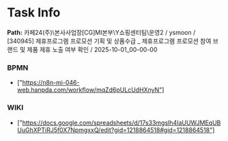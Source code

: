 # Task Info

**Path:** 카페24(주)\본사사업장\[CG]MI본부\Y쇼핑센터팀\운영2 / ysmoon / [340945] 제휴프로그램 프로모션 기획 및 상품수급 _ 제휴프로그램 프로모션 참여 브랜드 및 제품 제휴 노출 여부 확인 / 2025-10-01_00-00-00

### BPMN
- ["https://n8n-mi-046-web.hanpda.com/workflow/mqZd6pULcUdHXnyN"]

### WIKI
- ["https://docs.google.com/spreadsheets/d/17s33mgsIh4IaUUWJMEqUBUuGhXPTiRJ5f0X7NpmgxxQ/edit?gid=1218864518#gid=1218864518"]

